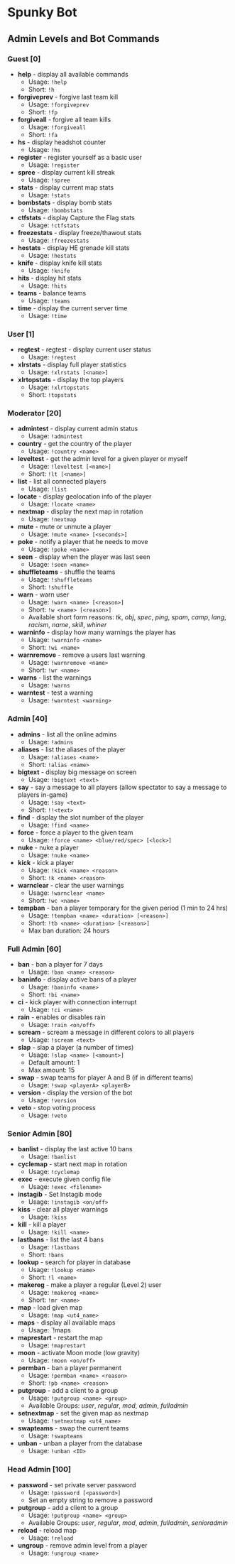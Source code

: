 # Spunky Bot

## Admin Levels and Bot Commands

### Guest [0]

- **help** - display all available commands
	- Usage: `!help`
	- Short: `!h`
- **forgiveprev** - forgive last team kill
	- Usage: `!forgiveprev`
	- Short: `!fp`
- **forgiveall** - forgive all team kills
	- Usage: `!forgiveall`
	- Short: `!fa`
- **hs** - display headshot counter
	- Usage: `!hs`
- **register** - register yourself as a basic user
	- Usage: `!register`
- **spree** - display current kill streak
	- Usage: `!spree`
- **stats** - display current map stats
	- Usage: `!stats`
- **bombstats** - display bomb stats
	- Usage: `!bombstats`
- **ctfstats** - display Capture the Flag stats
	- Usage: `!ctfstats`
- **freezestats** - display freeze/thawout stats
	- Usage: `!freezestats`
- **hestats** - display HE grenade kill stats
	- Usage: `!hestats`
- **knife** - display knife kill stats
	- Usage: `!knife`
- **hits** - display hit stats
	- Usage: `!hits`
- **teams** - balance teams
	- Usage: `!teams`
- **time** - display the current server time
	- Usage: `!time`


### User [1]

- **regtest** - regtest - display current user status
	- Usage: `!regtest`
- **xlrstats** - display full player statistics
	- Usage: `!xlrstats [<name>]`
- **xlrtopstats** - display the top players
	- Usage: `!xlrtopstats`
	- Short: `!topstats`


### Moderator [20]

- **admintest** - display current admin status
	- Usage: `!admintest`
- **country** - get the country of the player
	- Usage: `!country <name>`
- **leveltest** - get the admin level for a given player or myself
	- Usage: `!leveltest [<name>]`
	- Short: `!lt [<name>]`
- **list** - list all connected players
	- Usage: `!list`
- **locate** - display geolocation info of the player
	- Usage: `!locate <name>`
- **nextmap** - display the next map in rotation
	- Usage: `!nextmap`
- **mute** - mute or unmute a player
	- Usage: `!mute <name> [<seconds>]`
- **poke** - notify a player that he needs to move
	- Usage: `!poke <name>`
- **seen** - display when the player was last seen
	- Usage: `!seen <name>`
- **shuffleteams** - shuffle the teams
	- Usage: `!shuffleteams`
	- Short: `!shuffle`
- **warn** - warn user
	- Usage: `!warn <name> [<reason>]`
	- Short: `!w <name> [<reason>]`
	- Available short form reasons: _tk_, _obj_, _spec_, _ping_, _spam_, _camp_, _lang_,  _racism_, _name_, _skill_, _whiner_
- **warninfo** - display how many warnings the player has
	- Usage: `!warninfo <name>`
	- Short: `!wi <name>`
- **warnremove** - remove a users last warning
	- Usage: `!warnremove <name>`
	- Short: `!wr <name>`
- **warns** - list the warnings
	- Usage: `!warns`
- **warntest** -  test a warning
	- Usage: `!warntest <warning>`


### Admin [40]

- **admins** - list all the online admins
	- Usage: `!admins`
- **aliases** - list the aliases of the player
	- Usage: `!aliases <name>`
	- Short: `!alias <name>`
- **bigtext** - display big message on screen
	- Usage: `!bigtext <text>`
- **say** - say a message to all players (allow spectator to say a message to players in-game)
	- Usage: `!say <text>`
	- Short: `!!<text>`
- **find** - display the slot number of the player
	- Usage: `!find <name>`
- **force** - force a player to the given team
	- Usage: `!force <name> <blue/red/spec> [<lock>]`
- **nuke** - nuke a player
	- Usage: `!nuke <name>`
- **kick** - kick a player
	- Usage: `!kick <name> <reason>`
	- Short: `!k <name> <reason>`
- **warnclear** - clear the user warnings
	- Usage: `!warnclear <name>`
	- Short: `!wc <name>`
- **tempban** - ban a player temporary for the given period (1 min to 24 hrs)
	-  Usage: `!tempban <name> <duration> [<reason>]`
	-  Short: `!tb <name> <duration> [<reason>]`
	-  Max ban duration: 24 hours


### Full Admin [60]

- **ban** - ban a player for 7 days
	- Usage: `!ban <name> <reason>`
- **baninfo** - display active bans of a player
	- Usage: `!baninfo <name>`
	- Short: `!bi <name>`
- **ci** - kick player with connection interrupt
	- Usage: `!ci <name>`
- **rain** - enables or disables rain
	- Usage: `!rain <on/off>`
- **scream** - scream a message in different colors to all players
	- Usage: `!scream <text>`
- **slap** - slap a player (a number of times)
	- Usage: `!slap <name> [<amount>]`
	- Default amount: 1
	- Max amount: 15
- **swap** - swap teams for player A and B (if in different teams)
	- Usage: `!swap <playerA> <playerB>`
- **version** - display the version of the bot
	- Usage: `!version`
- **veto** - stop voting process
	- Usage: `!veto`


### Senior Admin [80]

- **banlist** - display the last active 10 bans
	- Usage: `!banlist`
- **cyclemap** - start next map in rotation
	- Usage: `!cyclemap`
- **exec** - execute given config file
	- Usage: `!exec <filename>`
- **instagib** - Set Instagib mode
	- Usage: `!instagib <on/off>`
- **kiss** - clear all player warnings
	- Usage: `!kiss`
- **kill** - kill a player
	- Usage: `!kill <name>`
- **lastbans** - list the last 4 bans
	- Usage: `!lastbans`
	- Short: `!bans`
- **lookup** - search for player in database
	- Usage: `!lookup <name>`
	- Short: `!l <name>`
- **makereg** - make a player a regular (Level 2) user
	- Usage: `!makereg <name>`
	- Short: `!mr <name>`
- **map** - load given map
	- Usage: `!map <ut4_name>`
- **maps** - display all available maps
	- Usage: `!maps
- **maprestart** - restart the map
	- Usage: `!maprestart`
- **moon** - activate Moon mode (low gravity)
	- Usage: `!moon <on/off>`
- **permban** - ban a player permanent
	- Usage: `!permban <name> <reason>`
	- Short: `!pb <name> <reason>`
- **putgroup** - add a client to a group
	- Usage: `!putgroup <name> <group>`
	- Available Groups: _user_, _regular_, _mod_, _admin_, _fulladmin_
- **setnextmap** - set the given map as nextmap
	- Usage: `!setnextmap <ut4_name>`
- **swapteams** - swap the current teams
	- Usage: `!swapteams`
- **unban** - unban a player from the database
	- Usage: `!unban <ID>`


### Head Admin [100]

- **password** - set private server password
	- Usage: `!password [<password>]`
	- Set an empty string to remove a password
- **putgroup** - add a client to a group
	- Usage: `!putgroup <name> <group>`
	- Available Groups: _user_, _regular_, _mod_, _admin_, _fulladmin_, _senioradmin_
- **reload** - reload map
	- Usage: `!reload`
- **ungroup** - remove admin level from a player
	- Usage: `!ungroup <name>`